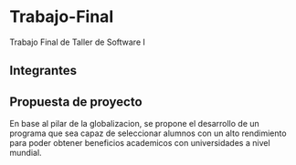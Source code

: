 # Trabajo-Final
Trabajo Final de Taller de Software I


## Integrantes




## Propuesta de proyecto

En base al pilar de la globalizacion, se propone el desarrollo de un programa que sea capaz 
de seleccionar alumnos con un alto rendimiento para poder obtener beneficios academicos con 
universidades a nivel mundial.

